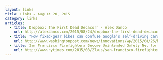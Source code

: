 ```yaml
---
layout: links
title: Links - August 28, 2015
category: links
articles:
  - title: Dropbox: The First Dead Decacorn - Alex Danco
    url: http://alexdanco.com/2015/08/24/dropbox-the-first-dead-decacorn/
  - title: "How fixed-gear bikes can confuse Google’s self-driving cars - Matt McFarland (Washington Post)"
    url: http://www.washingtonpost.com/news/innovations/wp/2015/08/26/how-fixed-gear-bikes-can-confuse-googles-self-driving-cars/
  - title: San Francisco Firefighters Become Unintended Safety Net for the Homeless - Sarah Maslin Nir (NYT)
    url: http://www.nytimes.com/2015/08/27/us/san-francisco-firefighters-become-unintended-safety-net-for-the-homeless.html
---
```

